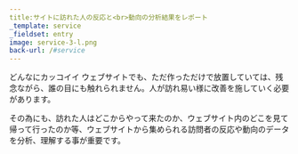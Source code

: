 ```yaml
---
title:サイトに訪れた人の反応と<br>動向の分析結果をレポート
_template: service
_fieldset: entry
image: service-3-l.png
back-url: /#service
---
```

どんなにカッコイイ ウェブサイトでも、ただ作っただけで放置していては、残念ながら、誰の目にも触れられません。人が訪れ易い様に改善を施していく必要があります。

その為にも、訪れた人はどこからやって来たのか、ウェブサイト内のどこを見て帰って行ったのか等、ウェブサイトから集められる訪問者の反応や動向のデータを分析、理解する事が重要です。
